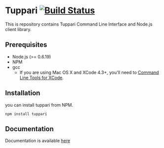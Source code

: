 # Tuppari [![Build Status](https://secure.travis-ci.org/hakobera/tuppari.png)](http://travis-ci.org/hakobera/tuppari)

This is repository contains Tuppari Command Line Interface and Node.js client library.

## Prerequisites

* Node.js (>= 0.6.19)
* NPM
* gcc
    * If you are using Mac OS X and XCode 4.3+, you'll need to [Command Line Tools for XCode](https://developer.apple.com/downloads).

## Installation

you can install tuppari from NPM.

```
npm install tuppari
```

## Documentation

Documentation is available [here](https://github.com/hakobera/tuppari.com/wiki/index)
